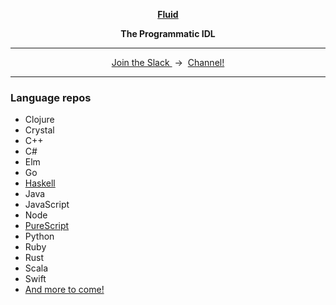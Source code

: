 <p align="center">
  <a href="https://www.fluid-idl.org/">
    <b>Fluid</b>
  </a>
</p>


<p align="center">
  <b>The Programmatic IDL</b>
</p>

<hr />

<p align="center">
  <a href="http://slack.httpapis.com">
    Join the Slack
  </a>
  &nbsp;->&nbsp;
  <a href="https://httpapis.slack.com/messages/C80SNUPMM">Channel!</a>
</p>

<hr />

### Language repos

* Clojure
* Crystal
* C++
* C#
* Elm
* Go
* [Haskell](https://github.com/jxv/fluid-haskell)
* Java
* JavaScript
* Node
* [PureScript](https://github.com/jxv/fluid-purescript)
* Python
* Ruby
* Rust
* Scala
* Swift
* [And more to come!](https://github.com/jxv/fluid/blob/master/targets.txt)
